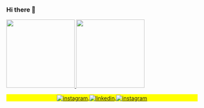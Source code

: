 ### Hi there 👋

<!--
**analivia1104/analivia1104** is a ✨ _special_ ✨ repository because its `README.md` (this file) appears on your GitHub profile.

Here are some ideas to get you started:

- 🔭 I’m currently working on ...
- 🌱 I’m currently learning ...
- 👯 I’m looking to collaborate on ...
- 🤔 I’m looking for help with ...
- 💬 Ask me about ...
- 📫 How to reach me: ...
- 😄 Pronouns: ...
- ⚡ Fun fact: ...
-->


  <a href="https://github.com/analivia1104">
 <img height="180em" src="https://github-readme-stats.vercel.app/api?username=analivia1104&show_icons=true&theme=tokyonight&include_all_commits=true&count_private=true"/>
  <img height="180em" src="https://github-readme-stats.vercel.app/api/top-langs/?username=analivia1104&layout=compact&langs_count=7&theme=tokyonight"/> 

  

  
 
  <p align="center" style="background:yellow">

 <a href="https://www.instagram.com/analivia_1104" target="_blank">
 <img align="center" src="https://img.shields.io/badge/-Instagram-05122A?style=flat&logo=instagram" alt="instagram"/>
 <a href="https://www.linkedin.com/in/ana-l%C3%ADvia-silva-paiva-915a13230/" target="_blank">
 <img align="center" src="https://img.shields.io/badge/-LinkedIn-05122A?style=flat&logo=linkedin" alt="linkedin"/>
<a href="https://www.instagram.com/analivia_1104" target="_blank">
 <img align="center" src="https://img.shields.io/badge/-Instagram-05122A?style=flat&logo=instagram" alt="instagram"/>
   </a>
</a>

